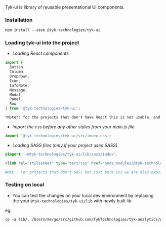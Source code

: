 Tyk-ui is library of reusable presentational UI components.

### **Installation**

```html
npm install --save @tyk-technologies/tyk-ui
```

### **Loading tyk-ui into the project**


- *Loading React components*

```jsx static
import {
  Button,
  Column,
  Dropdown,
  Icon,
  InfoNote,
  Message,
  Modal,
  Panel,
  Row
} from '@tyk-technologies/tyk-ui';
```

```md
*Note*: for the projects that don't have React this is not usable, and we can use just the styling.
```

- *Import the css before any other styles from your main js file*
```javascript static
import '@tyk-technologies/tyk-ui/src/index.css';
```

- *Loading SASS files (only if your project uses SASS)*

```scss
@import '~@tyk-technologies/tyk-ui/lib/sass/index';
```

```html
<link rel="stylesheet" type="text/css" href="node_modules/@tyk-technologies/tyk-ui/tyk-ui.css">
```

```md
NOTE : For projects that don't SASS but just pure css we are also exposing the compiled styles.
```
### Testing on local

- You can test the changes on your local dev environment by replacing the your `@tyk-technologies/tyk-ui/lib` with newly built lib

eg
```md
cp -a lib/. /Users/me/go/src/github.com/TykTechnologies/tyk-analytics/webclient/node_modules/@tyk-technologies/tyk-ui/lib
```
